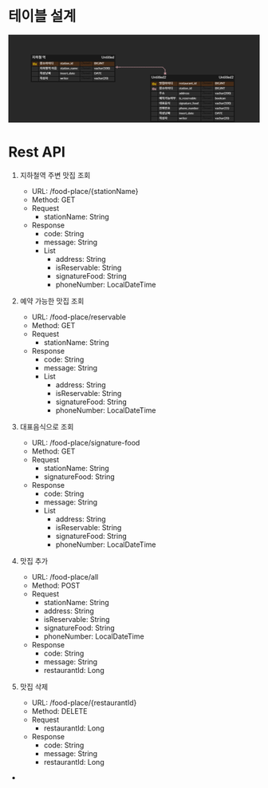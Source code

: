 # 테이블 설계
![테이블 설계](src/main/resources/img/맛집서비스테이블.png)

# Rest API
1.  지하철역 주변 맛집 조회
    - URL: /food-place/{stationName}
    - Method: GET
    - Request
        - stationName: String
    - Response
        - code: String
        - message: String
        - List
          - address: String
          - isReservable: String
          - signatureFood: String
          - phoneNumber: LocalDateTime

2. 예약 가능한 맛집 조회
    - URL: /food-place/reservable
    - Method: GET
    - Request
        - stationName: String
    - Response
        - code: String
        - message: String
        - List
          - address: String
          - isReservable: String
          - signatureFood: String
          - phoneNumber: LocalDateTime
3. 대표음식으로 조회
    - URL: /food-place/signature-food
    - Method: GET
    - Request
        - stationName: String
        - signatureFood: String
    - Response
        - code: String
        - message: String
        - List
          - address: String
          - isReservable: String
          - signatureFood: String
          - phoneNumber: LocalDateTime

4. 맛집 추가
    - URL: /food-place/all
    - Method: POST
    - Request
        - stationName: String
        - address: String
        - isReservable: String
        - signatureFood: String
        - phoneNumber: LocalDateTime
    - Response
        - code: String
        - message: String
        - restaurantId: Long
5. 맛집 삭제
    - URL: /food-place/{restaurantId}
    - Method: DELETE
    - Request
        - restaurantId: Long
    - Response
        - code: String
        - message: String
        - restaurantId: Long
- 
